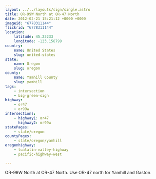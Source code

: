 ```yaml
---
layout: ../../layouts/sign/single.astro
title: OR-99W North at OR-47 North
date: 2012-02-21 15:21:12 +0000 +0000
imageid: "6778311144"
flickrid: "6778311144"
location:
    latitude: 45.23233
    longitude: -123.158799
country:
    name: United States
    slug: united-states
state:
    name: Oregon
    slug: oregon
county:
    name: Yamhill County
    slug: yamhill
tags:
    - intersection
    - big-green-sign
highway:
    - or47
    - or99w
intersections:
    - highway1: or47
      highway2: or99w
statePages:
    - state/oregon
countyPages:
    - state/oregon/yamhill
oregonhighway:
    - tualatin-valley-highway
    - pacific-highway-west

---
```

OR-99W North at OR-47 North.  Use OR-47 north for Yamhill and Gaston.